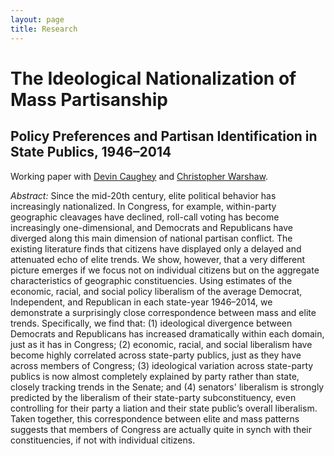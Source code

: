 ```yaml
---
layout: page
title: Research
---
```


# The Ideological Nationalization of Mass Partisanship
## Policy Preferences and Partisan Identification in State Publics, 1946–2014

Working paper with [Devin Caughey](http://caughey.mit.edu/welcome) and [Christopher Warshaw](http://web.mit.edu/~cwarshaw/www/).

*Abstract:* Since the mid-20th century, elite political behavior has increasingly
nationalized. In Congress, for example, within-party geographic cleavages have
declined, roll-call voting has become increasingly one-dimensional, and
Democrats and Republicans have diverged along this main dimension of national
partisan conflict. The existing literature finds that citizens have displayed
only a delayed and attenuated echo of elite trends. We show, however, that a
very different picture emerges if we focus not on individual citizens but on the
aggregate characteristics of geographic constituencies.  Using estimates of the
economic, racial, and social policy liberalism of the average Democrat,
Independent, and Republican in each state-year 1946–2014, we demonstrate a
surprisingly close correspondence between mass and elite trends. Specifically,
we find that: (1) ideological divergence between Democrats and Republicans has
increased dramatically within each domain, just as it has in Congress; (2)
economic, racial, and social liberalism have become highly correlated across
state-party publics, just as they have across members of Congress; (3)
ideological variation across state-party publics is now almost completely
explained by party rather than state, closely tracking trends in the Senate; and
(4) senators' liberalism is strongly predicted by the liberalism of their
state-party subconstituency, even controlling for their party a liation and
their state public’s overall liberalism. Taken together, this correspondence
between elite and mass patterns suggests that members of Congress are actually
quite in synch with their constituencies, if not with individual citizens.

